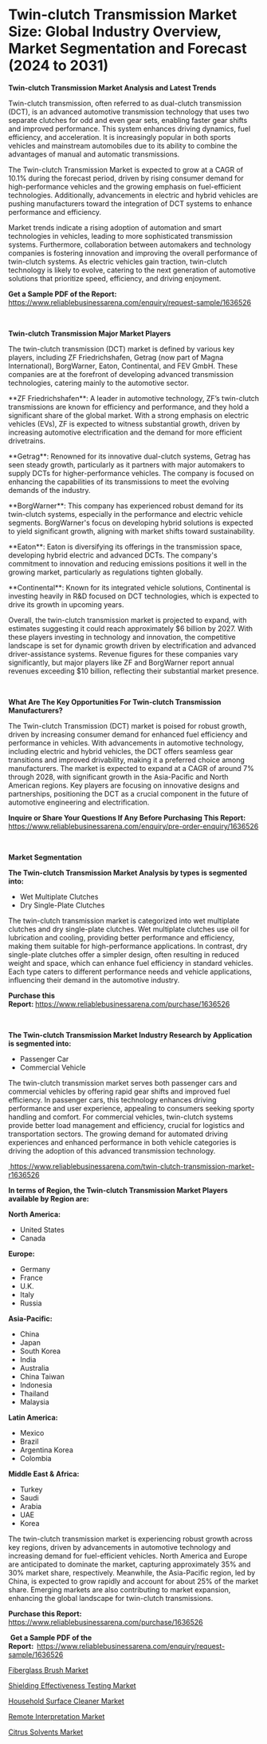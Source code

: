 <p><h1>Twin-clutch Transmission Market Size: Global Industry Overview, Market Segmentation and Forecast (2024 to 2031)</h1></p><p><strong>Twin-clutch Transmission Market Analysis and Latest Trends</strong></p>
<p><p>Twin-clutch transmission, often referred to as dual-clutch transmission (DCT), is an advanced automotive transmission technology that uses two separate clutches for odd and even gear sets, enabling faster gear shifts and improved performance. This system enhances driving dynamics, fuel efficiency, and acceleration. It is increasingly popular in both sports vehicles and mainstream automobiles due to its ability to combine the advantages of manual and automatic transmissions.</p><p>The Twin-clutch Transmission Market is expected to grow at a CAGR of 10.1% during the forecast period, driven by rising consumer demand for high-performance vehicles and the growing emphasis on fuel-efficient technologies. Additionally, advancements in electric and hybrid vehicles are pushing manufacturers toward the integration of DCT systems to enhance performance and efficiency. </p><p>Market trends indicate a rising adoption of automation and smart technologies in vehicles, leading to more sophisticated transmission systems. Furthermore, collaboration between automakers and technology companies is fostering innovation and improving the overall performance of twin-clutch systems. As electric vehicles gain traction, twin-clutch technology is likely to evolve, catering to the next generation of automotive solutions that prioritize speed, efficiency, and driving enjoyment.</p></p>
<p><strong>Get a Sample PDF of the Report:&nbsp;</strong> <a href="https://www.reliablebusinessarena.com/enquiry/request-sample/1636526">https://www.reliablebusinessarena.com/enquiry/request-sample/1636526</a></p>
<p>&nbsp;</p>
<p><strong>Twin-clutch Transmission Major Market Players</strong></p>
<p><p>The twin-clutch transmission (DCT) market is defined by various key players, including ZF Friedrichshafen, Getrag (now part of Magna International), BorgWarner, Eaton, Continental, and FEV GmbH. These companies are at the forefront of developing advanced transmission technologies, catering mainly to the automotive sector.</p><p>**ZF Friedrichshafen**: A leader in automotive technology, ZF’s twin-clutch transmissions are known for efficiency and performance, and they hold a significant share of the global market. With a strong emphasis on electric vehicles (EVs), ZF is expected to witness substantial growth, driven by increasing automotive electrification and the demand for more efficient drivetrains.</p><p>**Getrag**: Renowned for its innovative dual-clutch systems, Getrag has seen steady growth, particularly as it partners with major automakers to supply DCTs for higher-performance vehicles. The company is focused on enhancing the capabilities of its transmissions to meet the evolving demands of the industry.</p><p>**BorgWarner**: This company has experienced robust demand for its twin-clutch systems, especially in the performance and electric vehicle segments. BorgWarner's focus on developing hybrid solutions is expected to yield significant growth, aligning with market shifts toward sustainability.</p><p>**Eaton**: Eaton is diversifying its offerings in the transmission space, developing hybrid electric and advanced DCTs. The company's commitment to innovation and reducing emissions positions it well in the growing market, particularly as regulations tighten globally.</p><p>**Continental**: Known for its integrated vehicle solutions, Continental is investing heavily in R&D focused on DCT technologies, which is expected to drive its growth in upcoming years.</p><p>Overall, the twin-clutch transmission market is projected to expand, with estimates suggesting it could reach approximately $6 billion by 2027. With these players investing in technology and innovation, the competitive landscape is set for dynamic growth driven by electrification and advanced driver-assistance systems. Revenue figures for these companies vary significantly, but major players like ZF and BorgWarner report annual revenues exceeding $10 billion, reflecting their substantial market presence.</p></p>
<p>&nbsp;</p>
<p><strong>What Are The Key Opportunities For Twin-clutch Transmission Manufacturers?</strong></p>
<p><p>The Twin-clutch Transmission (DCT) market is poised for robust growth, driven by increasing consumer demand for enhanced fuel efficiency and performance in vehicles. With advancements in automotive technology, including electric and hybrid vehicles, the DCT offers seamless gear transitions and improved drivability, making it a preferred choice among manufacturers. The market is expected to expand at a CAGR of around 7% through 2028, with significant growth in the Asia-Pacific and North American regions. Key players are focusing on innovative designs and partnerships, positioning the DCT as a crucial component in the future of automotive engineering and electrification.</p></p>
<p><strong>Inquire or Share Your Questions If Any Before Purchasing This Report:</strong> <a href="https://www.reliablebusinessarena.com/enquiry/pre-order-enquiry/1636526">https://www.reliablebusinessarena.com/enquiry/pre-order-enquiry/1636526</a></p>
<p>&nbsp;</p>
<p><strong>Market Segmentation</strong></p>
<p><strong>The Twin-clutch Transmission Market Analysis by types is segmented into:</strong></p>
<p><ul><li>Wet Multiplate Clutches</li><li>Dry Single-Plate Clutches</li></ul></p>
<p><p>The twin-clutch transmission market is categorized into wet multiplate clutches and dry single-plate clutches. Wet multiplate clutches use oil for lubrication and cooling, providing better performance and efficiency, making them suitable for high-performance applications. In contrast, dry single-plate clutches offer a simpler design, often resulting in reduced weight and space, which can enhance fuel efficiency in standard vehicles. Each type caters to different performance needs and vehicle applications, influencing their demand in the automotive industry.</p></p>
<p><strong>Purchase this Report:&nbsp;</strong><a href="https://www.reliablebusinessarena.com/purchase/1636526">https://www.reliablebusinessarena.com/purchase/1636526</a></p>
<p>&nbsp;</p>
<p><strong>The Twin-clutch Transmission Market Industry Research by Application is segmented into:</strong></p>
<p><ul><li>Passenger Car</li><li>Commercial Vehicle</li></ul></p>
<p><p>The twin-clutch transmission market serves both passenger cars and commercial vehicles by offering rapid gear shifts and improved fuel efficiency. In passenger cars, this technology enhances driving performance and user experience, appealing to consumers seeking sporty handling and comfort. For commercial vehicles, twin-clutch systems provide better load management and efficiency, crucial for logistics and transportation sectors. The growing demand for automated driving experiences and enhanced performance in both vehicle categories is driving the adoption of this advanced transmission technology.</p></p>
<p><a href="https://www.reliablebusinessarena.com/twin-clutch-transmission-market-r1636526">&nbsp;https://www.reliablebusinessarena.com/twin-clutch-transmission-market-r1636526</a></p>
<p><strong>In terms of Region, the Twin-clutch Transmission Market Players available by Region are:</strong></p>
<p>
    <p> <strong> North America: </strong>
        <ul>
            <li>United States</li>
            <li>Canada</li>
        </ul>
        </p> 
    <p> <strong> Europe: </strong>
        <ul>
            <li>Germany</li>
            <li>France</li>
            <li>U.K.</li>
            <li>Italy</li>
            <li>Russia</li>
        </ul>
        </p> 
    <p> <strong> Asia-Pacific: </strong>
        <ul>
            <li>China</li>
            <li>Japan</li>
            <li>South Korea</li>
            <li>India</li>
            <li>Australia</li>
            <li>China Taiwan</li>
            <li>Indonesia</li>
            <li>Thailand</li>
            <li>Malaysia</li>
        </ul>
        </p> 
    <p> <strong> Latin America: </strong>
        <ul>
            <li>Mexico</li>
            <li>Brazil</li>
            <li>Argentina Korea</li>
            <li>Colombia</li>
        </ul>
        </p> 
    <p> <strong> Middle East & Africa: </strong>
        <ul>
            <li>Turkey</li>
            <li>Saudi</li>
            <li>Arabia</li>
            <li>UAE</li>
            <li>Korea</li>
        </ul>
    </p>
    </p>
<p><p>The twin-clutch transmission market is experiencing robust growth across key regions, driven by advancements in automotive technology and increasing demand for fuel-efficient vehicles. North America and Europe are anticipated to dominate the market, capturing approximately 35% and 30% market share, respectively. Meanwhile, the Asia-Pacific region, led by China, is expected to grow rapidly and account for about 25% of the market share. Emerging markets are also contributing to market expansion, enhancing the global landscape for twin-clutch transmissions.</p></p>
<p><strong>Purchase this Report: </strong><a href="https://www.reliablebusinessarena.com/purchase/1636526">https://www.reliablebusinessarena.com/purchase/1636526</a></p>
<p>&nbsp;<strong>Get a Sample PDF of the Report:&nbsp;&nbsp;</strong><a href="https://www.reliablebusinessarena.com/enquiry/request-sample/1636526">https://www.reliablebusinessarena.com/enquiry/request-sample/1636526</a></p>
<p><strong></strong></p>
<p><p><a href="https://issuu.com/reportprime-2/docs/fiberglass-brush-market-size-2030.p_d1ccec4ad739d9">Fiberglass Brush Market</a></p><p><a href="https://www.linkedin.com/pulse/market-trends-global-shielding-effectiveness-testing-xetme?trackingId=f4PT6kIOTIaK%2FgrWpGc4uA%3D%3D">Shielding Effectiveness Testing Market</a></p><p><a href="https://issuu.com/reportprime-2/docs/household-surface-cleaner-market-si_9d6fe55f641ca7">Household Surface Cleaner Market</a></p><p><a href="https://www.linkedin.com/pulse/future-ready-strategic-insights-global-remote-interpretation-hdate?trackingId=mZDfK8%2FfSjKGQzvwa6ofBA%3D%3D">Remote Interpretation Market</a></p><p><a href="https://medium.com/@stephpinkney/global-citrus-solvents-market-size-and-market-trends-analysis-by-regional-outlook-competitive-32d4d88f8e95?postPublishedType=repub">Citrus Solvents Market</a></p></p>